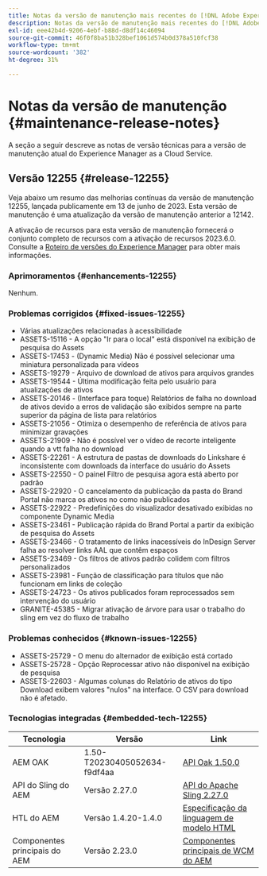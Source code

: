 ```yaml
---
title: Notas da versão de manutenção mais recentes do [!DNL Adobe Experience Manager] as a Cloud Service.
description: Notas da versão de manutenção mais recentes do [!DNL Adobe Experience Manager] as a Cloud Service.
exl-id: eee42b4d-9206-4ebf-b88d-d8df14c46094
source-git-commit: 46f0f8ba51b328bef1061d574b0d378a510fcf38
workflow-type: tm+mt
source-wordcount: '382'
ht-degree: 31%

---
```


# Notas da versão de manutenção {#maintenance-release-notes}

A seção a seguir descreve as notas de versão técnicas para a versão de manutenção atual do Experience Manager as a Cloud Service.

## Versão 12255 {#release-12255}

Veja abaixo um resumo das melhorias contínuas da versão de manutenção 12255, lançada publicamente em 13 de junho de 2023. Esta versão de manutenção é uma atualização da versão de manutenção anterior a 12142.

A ativação de recursos para esta versão de manutenção fornecerá o conjunto completo de recursos com a ativação de recursos 2023.6.0. Consulte a [Roteiro de versões do Experience Manager](https://experienceleague.adobe.com/docs/experience-manager-release-information/aem-release-updates/update-releases-roadmap.html?lang=pt-BR) para obter mais informações.

### Aprimoramentos {#enhancements-12255}

Nenhum.

### Problemas corrigidos {#fixed-issues-12255}

- Várias atualizações relacionadas à acessibilidade
- ASSETS-15116 - A opção &quot;Ir para o local&quot; está disponível na exibição de pesquisa do Assets
- ASSETS-17453 - (Dynamic Media) Não é possível selecionar uma miniatura personalizada para vídeos
- ASSETS-19279 - Arquivo de download de ativos para arquivos grandes
- ASSETS-19544 - Última modificação feita pelo usuário para atualizações de ativos
- ASSETS-20146 - (Interface para toque) Relatórios de falha no download de ativos devido a erros de validação são exibidos sempre na parte superior da página de lista para relatórios
- ASSETS-21056 - Otimiza o desempenho de referência de ativos para minimizar gravações
- ASSETS-21909 - Não é possível ver o vídeo de recorte inteligente quando a vtt falha no download
- ASSETS-22261 - A estrutura de pastas de downloads do Linkshare é inconsistente com downloads da interface do usuário do Assets
- ASSETS-22550 - O painel Filtro de pesquisa agora está aberto por padrão
- ASSETS-22920 - O cancelamento da publicação da pasta do Brand Portal não marca os ativos no como não publicados
- ASSETS-22922 - Predefinições do visualizador desativado exibidas no componente Dynamic Media
- ASSETS-23461 - Publicação rápida do Brand Portal a partir da exibição de pesquisa do Assets
- ASSETS-23466 - O tratamento de links inacessíveis do InDesign Server falha ao resolver links AAL que contêm espaços
- ASSETS-23469 - Os filtros de ativos padrão colidem com filtros personalizados
- ASSETS-23981 - Função de classificação para títulos que não funcionam em links de coleção
- ASSETS-24723 - Os ativos publicados foram reprocessados sem intervenção do usuário
- GRANITE-45385 - Migrar ativação de árvore para usar o trabalho do sling em vez do fluxo de trabalho

### Problemas conhecidos {#known-issues-12255}

- ASSETS-25729 - O menu do alternador de exibição está cortado
- ASSETS-25728 - Opção Reprocessar ativo não disponível na exibição de pesquisa
- ASSETS-22603 - Algumas colunas do Relatório de ativos do tipo Download exibem valores &quot;nulos&quot; na interface. O CSV para download não é afetado.

### Tecnologias integradas {#embedded-tech-12255}

| Tecnologia | Versão | Link |
|---|---|---|
| AEM OAK | 1.50-T20230405052634-f9df4aa | [API Oak 1.50.0](https://www.javadoc.io/doc/org.apache.jackrabbit/oak-api/1.50.0/index.html) |
| API do Sling do AEM | Versão 2.27.0 | [API do Apache Sling 2.27.0](https://www.javadoc.io/doc/org.apache.sling/org.apache.sling.api/latest/index.html) |
| HTL do AEM | Versão 1.4.20-1.4.0 | [Especificação da linguagem de modelo HTML](https://github.com/adobe/htl-spec) |
| Componentes principais do AEM | Versão 2.23.0 | [Componentes principais de WCM do AEM](https://github.com/adobe/aem-core-wcm-components) |
